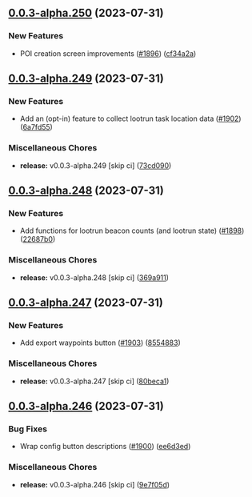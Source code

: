## [0.0.3-alpha.250](https://github.com/Wynntils/Artemis/compare/v0.0.3-alpha.249...v0.0.3-alpha.250) (2023-07-31)


### New Features

* POI creation screen improvements ([#1896](https://github.com/Wynntils/Artemis/issues/1896)) ([cf34a2a](https://github.com/Wynntils/Artemis/commit/cf34a2a389615afcd4835c6ec863228f5a9642ac))

## [0.0.3-alpha.249](https://github.com/Wynntils/Artemis/compare/v0.0.3-alpha.248...v0.0.3-alpha.249) (2023-07-31)


### New Features

* Add an (opt-in) feature to collect lootrun task location data ([#1902](https://github.com/Wynntils/Artemis/issues/1902)) ([6a7fd55](https://github.com/Wynntils/Artemis/commit/6a7fd5578308a328bd49307000e59af6a2d1a5ae))


### Miscellaneous Chores

* **release:** v0.0.3-alpha.249 [skip ci] ([73cd090](https://github.com/Wynntils/Artemis/commit/73cd09089735fd45a3731860105e7987e7eb4e50))

## [0.0.3-alpha.248](https://github.com/Wynntils/Artemis/compare/v0.0.3-alpha.247...v0.0.3-alpha.248) (2023-07-31)


### New Features

* Add functions for lootrun beacon counts (and lootrun state) ([#1898](https://github.com/Wynntils/Artemis/issues/1898)) ([22687b0](https://github.com/Wynntils/Artemis/commit/22687b0a742e42385cd7b6ad0647732fa38d8100))


### Miscellaneous Chores

* **release:** v0.0.3-alpha.248 [skip ci] ([369a911](https://github.com/Wynntils/Artemis/commit/369a911a74b22822ae6290de60939a36a35e0ba5))

## [0.0.3-alpha.247](https://github.com/Wynntils/Artemis/compare/v0.0.3-alpha.246...v0.0.3-alpha.247) (2023-07-31)


### New Features

* Add export waypoints button ([#1903](https://github.com/Wynntils/Artemis/issues/1903)) ([8554883](https://github.com/Wynntils/Artemis/commit/8554883b4fe5a705dac88d67f5e22e9958bc748f))


### Miscellaneous Chores

* **release:** v0.0.3-alpha.247 [skip ci] ([80beca1](https://github.com/Wynntils/Artemis/commit/80beca10f0a3f08c5b96d488950ef0fd74a0c338))

## [0.0.3-alpha.246](https://github.com/Wynntils/Artemis/compare/v0.0.3-alpha.245...v0.0.3-alpha.246) (2023-07-31)


### Bug Fixes

* Wrap config button descriptions ([#1900](https://github.com/Wynntils/Artemis/issues/1900)) ([ee6d3ed](https://github.com/Wynntils/Artemis/commit/ee6d3ed3a06af065a50b1aee4d9ad4c59a932bc8))


### Miscellaneous Chores

* **release:** v0.0.3-alpha.246 [skip ci] ([9e7f05d](https://github.com/Wynntils/Artemis/commit/9e7f05d4797bd4758705151715307ee472e1d8b8))

